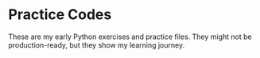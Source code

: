 # Practice Codes
These are my early Python exercises and practice files.
They might not be production-ready, but they show my learning journey.
